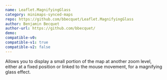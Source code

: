 ```yaml
---
name: Leaflet.MagnifyingGlass
category: minimaps-synced-maps
repo: https://github.com/bbecquet/Leaflet.MagnifyingGlass
author: Benjamin Becquet
author-url: https://github.com/bbecquet/
demo: 
compatible-v0:
compatible-v1: true
compatible-v2: false
---
```


Allows you to display a small portion of the map at another zoom level, either at a fixed position or linked to the mouse movement, for a magnifying glass effect.
